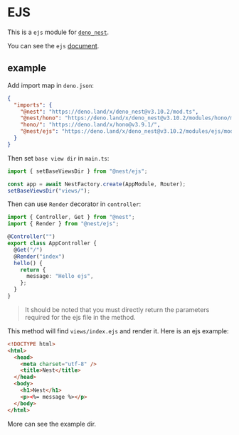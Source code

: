 # EJS

This is a `ejs` module for [`deno_nest`](https://deno.land/x/deno_nest).

You can see the `ejs` [document](https://github.com/mde/ejs).

## example

Add import map in `deno.json`:

```json
{
  "imports": {
    "@nest": "https://deno.land/x/deno_nest@v3.10.2/mod.ts",
    "@nest/hono": "https://deno.land/x/deno_nest@v3.10.2/modules/hono/mod.ts",
    "hono/": "https://deno.land/x/hono@v3.9.1/",
    "@nest/ejs": "https://deno.land/x/deno_nest@v3.10.2/modules/ejs/mod.ts"
  }
}
```

Then set `base view dir` in `main.ts`:

```typescript
import { setBaseViewsDir } from "@nest/ejs";

const app = await NestFactory.create(AppModule, Router);
setBaseViewsDir("views/");
```

Then can use `Render` decorator in `controller`:

```ts
import { Controller, Get } from "@nest";
import { Render } from "@nest/ejs";

@Controller("")
export class AppController {
  @Get("/")
  @Render("index")
  hello() {
    return {
      message: "Hello ejs",
    };
  }
}
```

> It should be noted that you must directly return the parameters required for
> the ejs file in the method.

This method will find `views/index.ejs` and render it. Here is an ejs example:

```html
<!DOCTYPE html>
<html>
  <head>
    <meta charset="utf-8" />
    <title>Nest</title>
  </head>
  <body>
    <h1>Nest</h1>
    <p><%= message %></p>
  </body>
</html>
```

More can see the example dir.
